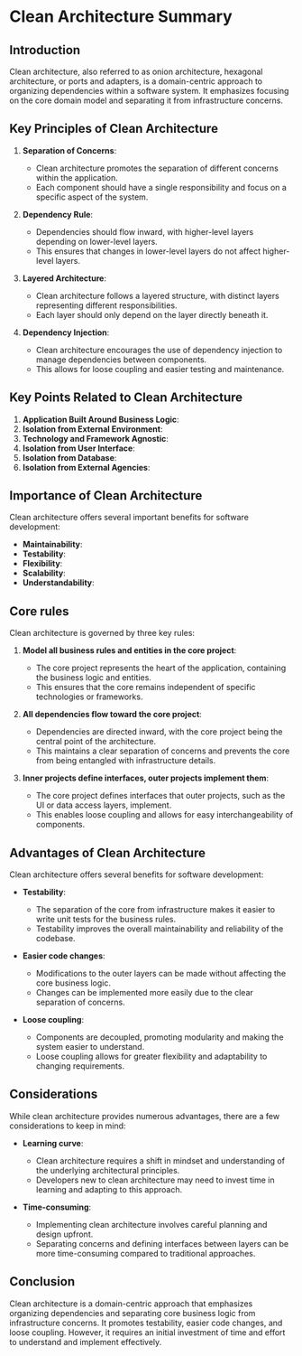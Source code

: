 # Clean Architecture Summary

## Introduction

Clean architecture, also referred to as onion architecture, hexagonal architecture, or ports and adapters, is a domain-centric approach to organizing dependencies within a software system. It emphasizes focusing on the core domain model and separating it from infrastructure concerns.

## Key Principles of Clean Architecture

1. **Separation of Concerns**:
   - Clean architecture promotes the separation of different concerns within the application.
   - Each component should have a single responsibility and focus on a specific aspect of the system.

2. **Dependency Rule**:
   - Dependencies should flow inward, with higher-level layers depending on lower-level layers.
   - This ensures that changes in lower-level layers do not affect higher-level layers.

3. **Layered Architecture**:
   - Clean architecture follows a layered structure, with distinct layers representing different responsibilities.
   - Each layer should only depend on the layer directly beneath it.

4. **Dependency Injection**:
   - Clean architecture encourages the use of dependency injection to manage dependencies between components.
   - This allows for loose coupling and easier testing and maintenance.

## Key Points Related to Clean Architecture

1. **Application Built Around Business Logic**:
2. **Isolation from External Environment**:
3. **Technology and Framework Agnostic**:
4. **Isolation from User Interface**:
5. **Isolation from Database**:
6. **Isolation from External Agencies**:

## Importance of Clean Architecture

Clean architecture offers several important benefits for software development:

- **Maintainability**:
- **Testability**:
- **Flexibility**:
- **Scalability**:
- **Understandability**:

## Core rules

Clean architecture is governed by three key rules:

1. **Model all business rules and entities in the core project**:
   - The core project represents the heart of the application, containing the business logic and entities.
   - This ensures that the core remains independent of specific technologies or frameworks.

2. **All dependencies flow toward the core project**:
   - Dependencies are directed inward, with the core project being the central point of the architecture.
   - This maintains a clear separation of concerns and prevents the core from being entangled with infrastructure details.

3. **Inner projects define interfaces, outer projects implement them**:
   - The core project defines interfaces that outer projects, such as the UI or data access layers, implement.
   - This enables loose coupling and allows for easy interchangeability of components.

## Advantages of Clean Architecture

Clean architecture offers several benefits for software development:

- **Testability**:
  - The separation of the core from infrastructure makes it easier to write unit tests for the business rules.
  - Testability improves the overall maintainability and reliability of the codebase.

- **Easier code changes**:
  - Modifications to the outer layers can be made without affecting the core business logic.
  - Changes can be implemented more easily due to the clear separation of concerns.

- **Loose coupling**:
  - Components are decoupled, promoting modularity and making the system easier to understand.
  - Loose coupling allows for greater flexibility and adaptability to changing requirements.

## Considerations

While clean architecture provides numerous advantages, there are a few considerations to keep in mind:

- **Learning curve**:
  - Clean architecture requires a shift in mindset and understanding of the underlying architectural principles.
  - Developers new to clean architecture may need to invest time in learning and adapting to this approach.

- **Time-consuming**:
  - Implementing clean architecture involves careful planning and design upfront.
  - Separating concerns and defining interfaces between layers can be more time-consuming compared to traditional approaches.

## Conclusion

Clean architecture is a domain-centric approach that emphasizes organizing dependencies and separating core business logic from infrastructure concerns. It promotes testability, easier code changes, and loose coupling. However, it requires an initial investment of time and effort to understand and implement effectively.





  